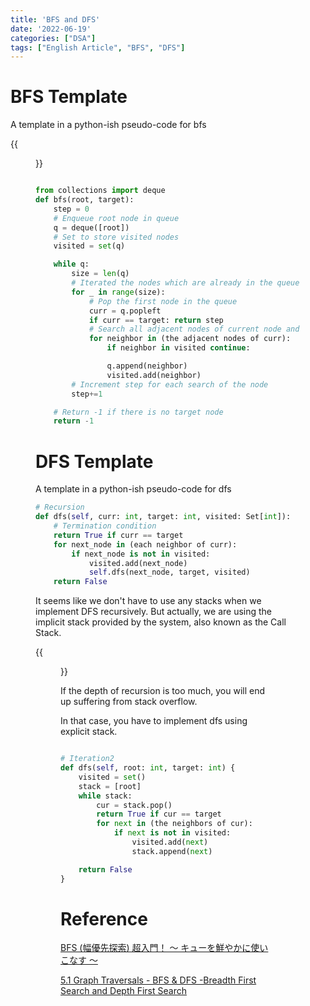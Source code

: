 ```yaml
---
title: 'BFS and DFS'
date: '2022-06-19'
categories: ["DSA"]
tags: ["English Article", "BFS", "DFS"]
---
```


# BFS Template

A template in a python-ish pseudo-code for bfs


{{<figure src="https://qiita-user-contents.imgix.net/https%3A%2F%2Fqiita-image-store.s3.ap-northeast-1.amazonaws.com%2F0%2F182963%2F0d83198d-9e0a-0fb9-ddff-f7b64f1673b7.png?ixlib=rb-4.0.0&auto=format&gif-q=60&q=75&w=1400&fit=max&s=5515e347dc5d77374a2c577794b1eaa1" alt="Queue and BFS" width="100%">}}

```python

from collections import deque
def bfs(root, target):
    step = 0
    # Enqueue root node in queue
    q = deque([root])
    # Set to store visited nodes
    visited = set(q)

    while q:
        size = len(q)
        # Iterated the nodes which are already in the queue
        for _ in range(size):
            # Pop the first node in the queue
            curr = q.popleft
            if curr == target: return step
            # Search all adjacent nodes of current node and append them to queue
            for neighbor in (the adjacent nodes of curr):
                if neighbor in visited continue:

                q.append(neighbor)
                visited.add(neighbor)
        # Increment step for each search of the node
        step+=1

    # Return -1 if there is no target node
    return -1
```

# DFS Template

A template in a python-ish pseudo-code for dfs


```python
# Recursion
def dfs(self, curr: int, target: int, visited: Set[int]):
    # Termination condition
    return True if curr == target
    for next_node in (each neighbor of curr):
        if next_node is not in visited:
            visited.add(next_node)
            self.dfs(next_node, target, visited)
    return False
```

It seems like we don't have to use any stacks when we implement DFS recursively. But actually, we are using the implicit stack provided by the system, also known as the Call Stack.

{{<figure src="./callstack.jpeg" alt="Call Stack" width="100%">}}

If the depth of recursion is too much, you will end up suffering from stack overflow.

In that case, you have to implement dfs using explicit stack.

```python

# Iteration2
def dfs(self, root: int, target: int) {
    visited = set()
    stack = [root]
    while stack:
        cur = stack.pop()
        return True if cur == target
        for next in (the neighbors of cur):
            if next is not in visited:
                visited.add(next)
                stack.append(next)

    return False
}
```

# Reference

[BFS (幅優先探索) 超入門！ 〜 キューを鮮やかに使いこなす 〜](https://qiita.com/drken/items/996d80bcae64649a6580#1-4-bfs-%E3%81%AE%E8%A8%88%E7%AE%97%E9%87%8F)

[5.1 Graph Traversals - BFS & DFS -Breadth First Search and Depth First Search](https://www.youtube.com/watch?v=pcKY4hjDrxk)
